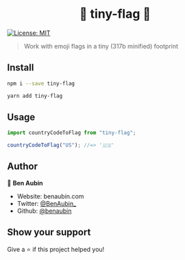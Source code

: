 <h1 align="center">🎌 tiny-flag 🎌</h1>
<p>
  <a href="#" target="_blank">
    <img alt="License: MIT" src="https://img.shields.io/badge/License-MIT-yellow.svg" />
  </a>
</p>

> Work with emoji flags in a tiny (317b minified) footprint

## Install

```sh
npm i --save tiny-flag
```

```sh
yarn add tiny-flag
```

## Usage

```js
import countryCodeToFlag from "tiny-flag";

countryCodeToFlag("US"); //=> '🇺🇸'
```

## Author

👤 **Ben Aubin**

- Website: benaubin.com
- Twitter: [@BenAubin\_](https://twitter.com/BenAubin_)
- Github: [@benaubin](https://github.com/benaubin)

## Show your support

Give a ⭐️ if this project helped you!
